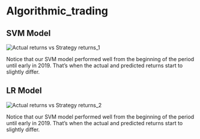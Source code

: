 # Algorithmic_trading
## SVM Model
![Actual returns vs Strategy returns_1](https://user-images.githubusercontent.com/83678373/135790642-545430d7-abce-4765-8232-642a1fda5fc5.png)

Notice that our SVM model performed well from the beginning of the period until early in 2019. That’s when the actual and predicted returns start to slightly  differ. 

## LR Model
![Actual returns vs Strategy returns_2](https://user-images.githubusercontent.com/83678373/135794166-fcbdcdc1-d36b-4560-b7c2-04aa1d154df0.png)

Notice that our SVM model performed well from the beginning of the period until early in 2019. That’s when the actual and predicted returns start to slightly  differ. 
